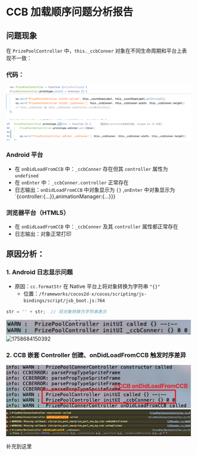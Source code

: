 # CCB 加载顺序问题分析报告

## 问题现象

在 `PrizePoolController` 中，`this._ccbConner` 对象在不同生命周期和平台上表现不一致：

### 代码：

![1758684252684](image/CCB加载顺序问题分析/1758684252684.png)![1758684258992](image/CCB加载顺序问题分析/1758684258992.png)

### Android 平台

- 在 `onDidLoadFromCCB` 中：`_ccbConner` 存在但其 `controller` 属性为 `undefined`
- 在 `onEnter` 中：`_ccbConner.controller` 正常存在
- 日志输出：`onDidLoadFromCCB` 中对象显示为 `{}` ,`onEnter` 中对象显示为 `{controller:{...}},animationManager:{...}}}

### 浏览器平台（HTML5）

- 在 `onDidLoadFromCCB` 中：`_ccbConner` 及其 `controller` 属性都正常存在
- 日志输出：对象正常打印

## 原因分析：

### 1. Android 日志显示问题

- 原因：`cc.formatStr` 在 Native 平台上将对象转换为字符串 `"{}"`
  - 位置：`/frameworks/cocos2d-x/cocos/scripting/js-bindings/script/jsb_boot.js:764`

```javascript
str = '' + str;  // 将对象转换为字符串表示
```

![1758697703108](image/CCB加载顺序问题分析/1758697703108.png)![1758684150392](https://file+.vscode-resource.vscode-cdn.net/Users/ghost/work/WorldTourCasino/docs/%E6%95%85%E9%9A%9C%E6%8E%92%E6%9F%A5/image/CCB%E5%8A%A0%E8%BD%BD%E9%A1%BA%E5%BA%8F%E9%97%AE%E9%A2%98%E5%88%86%E6%9E%90/1758684150392.png)

### 2. CCB 嵌套 Controller 创建、onDidLoadFromCCB 触发时序差异

![1758703526432](image/CCB加载顺序问题分析/1758703526432.png)![1758697923065](image/CCB加载顺序问题分析/1758697923065.png)

补充到这里
